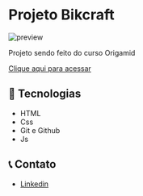 # Projeto Bikcraft

![preview](/.github/preview.png)

Projeto sendo feito do curso Origamid

[Clique aqui para acessar](https://thiagoduutra.github.io/bikcraft/)

## 🔨 Tecnologias

- HTML
- Css
- Git e Github
- Js

## 📞 Contato

- [Linkedin](https://www.linkedin.com/in/thiago-dutra-107b4a213/)
